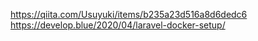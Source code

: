 https://qiita.com/Usuyuki/items/b235a23d516a8d6dedc6
https://develop.blue/2020/04/laravel-docker-setup/

